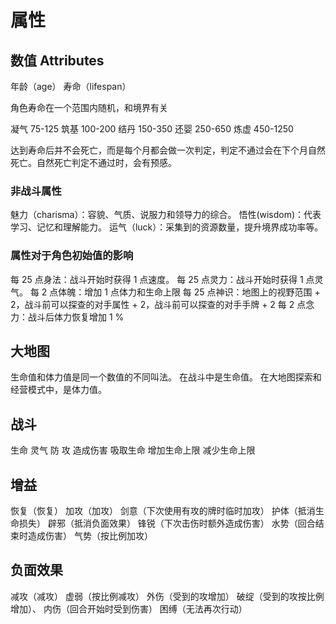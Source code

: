 # 属性

## 数值 Attributes

年龄（age）
寿命（lifespan）

角色寿命在一个范围内随机，和境界有关

凝气
75-125
筑基
100-200
结丹
150-350
还婴
250-650
炼虚
450-1250

达到寿命后并不会死亡，而是每个月都会做一次判定，判定不通过会在下个月自然死亡。自然死亡判定不通过时，会有预感。

### 非战斗属性

魅力（charisma）：容貌、气质、说服力和领导力的综合。
悟性(wisdom)：代表学习、记忆和理解能力。
运气（luck）：采集到的资源数量，提升境界成功率等。

### 属性对于角色初始值的影响

每 25 点身法：战斗开始时获得 1 点速度。
每 25 点灵力：战斗开始时获得 1 点灵气。
每 2 点体魄：增加 1 点体力和生命上限
每 25 点神识：地图上的视野范围 + 2，战斗前可以探查的对手属性 + 2，战斗前可以探查的对手手牌 + 2
每 2 点念力：战斗后体力恢复增加 1 %

## 大地图

生命值和体力值是同一个数值的不同叫法。
在战斗中是生命值。
在大地图探索和经营模式中，是体力值。

## 战斗

生命
灵气
防
攻
造成伤害
吸取生命
增加生命上限
减少生命上限

##

## 增益

恢复（恢复）
加攻（加攻）
剑意（下次使用有攻的牌时临时加攻）
护体（抵消生命损失）
辟邪（抵消负面效果）
锋锐（下次击伤时额外造成伤害）
水势（回合结束时造成伤害）
气势（按比例加攻）

## 负面效果

减攻（减攻）
虚弱（按比例减攻）
外伤（受到的攻增加）
破绽（受到的攻按比例增加）、
内伤（回合开始时受到伤害）
困缚（无法再次行动）

